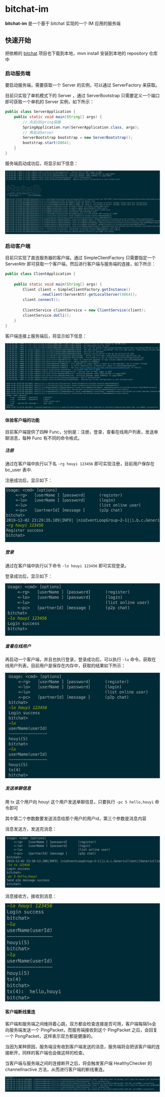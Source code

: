 # bitchat-im

**bitchat-im** 是一个基于 bitchat 实现的一个 IM 应用的服务端


## 快速开始

把依赖的 [bitchat](https://github.com/all4you/bitchat) 项目也下载到本地，mvn install 安装到本地的 repository 仓库中

### 启动服务端

要启动服务端，需要获取一个 Server 的实例，可以通过 ServerFactory 来获取。

目前只实现了单机模式下的 Server ，通过 ServerBootstrap 只需要定义一个端口即可获取一个单机的 Server 实例，如下所示：

```java
public class ServerApplication {
    public static void main(String[] args) {
        // 先启动Spring容器
        SpringApplication.run(ServerApplication.class, args);
        // 再启动Server
        ServerBootstrap bootstrap = new ServerBootstrap();
        bootstrap.start(8864);
    }
}
```

服务端启动成功后，将显示如下信息：

![server-startup](articles/resources/bitchat-overview/server-startup.jpg)

###  

### 启动客户端

目前只实现了直连服务器的客户端，通过 SimpleClientFactory 只需要指定一个 ServerAttr 即可获取一个客户端，然后进行客户端与服务端的连接，如下所示：

```java
public class ClientApplication {

    public static void main(String[] args) {
        Client client = SimpleClientFactory.getInstance()
                .newClient(ServerAttr.getLocalServer(8864));
        client.connect();

        ClientService clientService = new ClientService(client);
        clientService.doCli();
    }
}
```

客户端连接上服务端后，将显示如下信息：

![client-connect](articles/resources/bitchat-overview/client-connect.jpg)



#### 体验客户端的功能

目前客户端提供了四种 Func，分别是：注册，登录，查看在线用户列表，发送单聊消息，每种 Func 有不同的命令格式。


##### 注册

通过在客户端中执行以下名 `-rg houyi 123456` 即可实现注册，目前用户保存在 bc_user 表中.

注册成功后，显示如下：

![register](articles/resources/bitchat-overview/register.jpg)

##### 登录

通过在客户端中执行以下命令 `-lo houyi 123456` 即可实现登录。

登录成功后，显示如下：

![login](articles/resources/bitchat-overview/login.jpg)



##### 查看在线用户

再启动一个客户端，并且也执行登录，登录成功后，可以执行 `-lu` 命令，获取在线用户列表，目前用户是保存在内存中，获取的结果如下所示：

![list-user](articles/resources/bitchat-overview/list-user.jpg)



##### 发送单聊信息

用 tx 这个用户向 houyi 这个用户发送单聊信息，只要执行 `-pc 5 hello,houyi` 命令即可

其中第二个参数数要发送消息给那个用户的用户id，第三个参数是消息内容

消息发送方，发送完消息：

![send-p2p-msg](articles/resources/bitchat-overview/send-p2p-msg.jpg)



消息接收方，接收到消息：

![received-p2p-msg](articles/resources/bitchat-overview/received-p2p-msg.jpg)



#### 客户端断线重连

客户端和服务端之间维持着心跳，双方都会检查连接是否可用，客户端每隔5s会向服务端发送一个 PingPacket，而服务端接收到这个 PingPacket 之后，会回复一个 PongPacket，这样表示双方都是健康的。

当因为某种原因，服务端没有收到客户端发送的消息，服务端将会把该客户端的连接断开，同样的客户端也会做这样的检查。

当客户端与服务端之间的连接断开之后，将会触发客户端 HealthyChecker 的 channelInactive 方法，从而进行客户端的断线重连。

![client-reconnect](articles/resources/bitchat-overview/client-reconnect.jpg)









